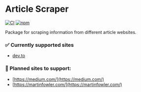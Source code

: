 # Article Scraper

[![CI](https://github.com/brombaut/article-scraper/actions/workflows/build_and_test.yml/badge.svg)](https://github.com/brombaut/article-scraper/actions/workflows/build_and_test.yml)
[![npm](https://img.shields.io/npm/v/article_scraper)](https://www.npmjs.com/package/article_scraper)

Package for scraping information from different article websites.

### ✅ Currently supported sites

- [dev.to](https://dev.to/)

### 🚧 Planned sites to support:

- [https://medium.com/](https://medium.com/)
- [https://martinfowler.com/](https://martinfowler.com/)
